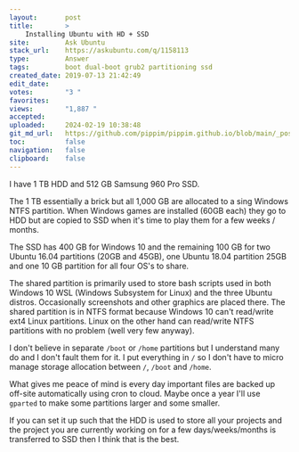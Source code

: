 ```yaml
---
layout:       post
title:        >
    Installing Ubuntu with HD + SSD
site:         Ask Ubuntu
stack_url:    https://askubuntu.com/q/1158113
type:         Answer
tags:         boot dual-boot grub2 partitioning ssd
created_date: 2019-07-13 21:42:49
edit_date:    
votes:        "3 "
favorites:    
views:        "1,887 "
accepted:     
uploaded:     2024-02-19 10:38:48
git_md_url:   https://github.com/pippim/pippim.github.io/blob/main/_posts/2019/2019-07-13-Installing-Ubuntu-with-HD-_-SSD.md
toc:          false
navigation:   false
clipboard:    false
---
```


I have 1 TB HDD and 512 GB Samsung 960 Pro SSD.

The 1 TB essentially a brick but all 1,000 GB are allocated to a sing Windows NTFS partition. When Windows games are installed (60GB each) they go to HDD but are copied to SSD when it's time to play them for a few weeks / months.

The SSD has 400 GB for Windows 10 and the remaining 100 GB for two Ubuntu 16.04 partitions (20GB and 45GB), one Ubuntu 18.04 partition 25GB and one 10 GB partition for all four OS's to share.

The shared partition is primarily used to store bash scripts used in both Windows 10 WSL (Windows Subsystem for Linux) and the three Ubuntu distros. Occasionally screenshots and other graphics are placed there. The shared partition is in NTFS format because Windows 10 can't read/write ext4 Linux partitions. Linux on the other hand can read/write NTFS partitions with no problem (well very few anyway).

I don't believe in separate `/boot` or `/home` partitions but I understand many do and I don't fault them for it. I put everything in `/` so I don't have to micro manage storage allocation between `/`, `/boot` and `/home`.

What gives me peace of mind is every day important files are backed up off-site automatically using cron to cloud. Maybe once a year I'll use `gparted` to make some partitions larger and some smaller.

If you can set it up such that the HDD is used to store all your projects and the project you are currently working on for a few days/weeks/months is transferred to SSD then I think that is the best.
